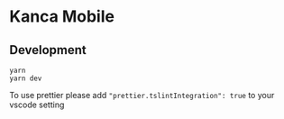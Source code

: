 # Kanca Mobile

## Development
```
yarn
yarn dev
```

To use prettier please add `"prettier.tslintIntegration": true` to your vscode setting